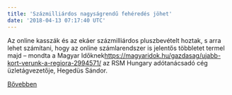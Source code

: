 ```yaml
---
title: 'Százmilliárdos nagyságrendű fehéredés jöhet'
date: '2018-04-13 07:17:40 UTC'
---
```


Az online kasszák és az ekáer százmilliárdos pluszbevételt hoztak, s arra lehet számítani, hogy az online számlarendszer is jelentős többletet termel majd – mondta a Magyar Időknek<https://magyaridok.hu/gazdasag/ujabb-kort-verunk-a-regiora-2994571/> az RSM Hungary adótanácsadó cég üzletágvezetője, Hegedüs Sándor.


[Bővebben](https://ift.tt/2v7Fs1y)
